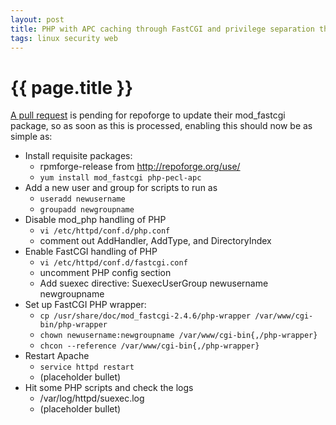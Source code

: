 ```yaml
---
layout: post
title: PHP with APC caching through FastCGI and privilege separation through SuExec running under SELinux on RHEL 5
tags: linux security web
---
```


# {{ page.title }}

[A pull request](https://github.com/repoforge/rpms/pull/165) is pending for repoforge to update their mod_fastcgi package, so as soon as this is processed, enabling this should now be as simple as:

* Install requisite packages:
  * rpmforge-release from <http://repoforge.org/use/>
  * `yum install mod_fastcgi php-pecl-apc`
* Add a new user and group for scripts to run as
  * `useradd newusername`
  * `groupadd newgroupname`
* Disable mod_php handling of PHP
  * `vi /etc/httpd/conf.d/php.conf`
  * comment out AddHandler, AddType, and DirectoryIndex
* Enable FastCGI handling of PHP
  * `vi /etc/httpd/conf.d/fastcgi.conf`
  * uncomment PHP config section
  * Add suexec directive: SuexecUserGroup newusername newgroupname
* Set up FastCGI PHP wrapper:
  * `cp /usr/share/doc/mod_fastcgi-2.4.6/php-wrapper /var/www/cgi-bin/php-wrapper`
  * `chown newusername:newgroupname /var/www/cgi-bin{,/php-wrapper}`
  * `chcon --reference /var/www/cgi-bin{,/php-wrapper}`
* Restart Apache
  * `service httpd restart`
  * (placeholder bullet)
* Hit some PHP scripts and check the logs
  * /var/log/httpd/suexec.log
  * (placeholder bullet)
